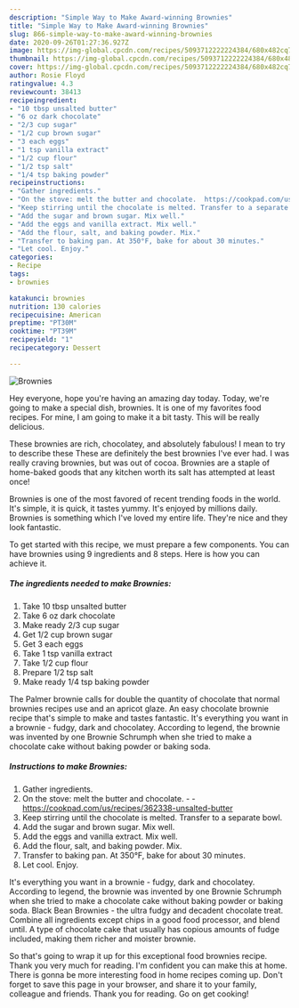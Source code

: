 ```yaml
---
description: "Simple Way to Make Award-winning Brownies"
title: "Simple Way to Make Award-winning Brownies"
slug: 866-simple-way-to-make-award-winning-brownies
date: 2020-09-26T01:27:36.927Z
image: https://img-global.cpcdn.com/recipes/5093712222224384/680x482cq70/brownies-recipe-main-photo.jpg
thumbnail: https://img-global.cpcdn.com/recipes/5093712222224384/680x482cq70/brownies-recipe-main-photo.jpg
cover: https://img-global.cpcdn.com/recipes/5093712222224384/680x482cq70/brownies-recipe-main-photo.jpg
author: Rosie Floyd
ratingvalue: 4.3
reviewcount: 38413
recipeingredient:
- "10 tbsp unsalted butter"
- "6 oz dark chocolate"
- "2/3 cup sugar"
- "1/2 cup brown sugar"
- "3 each eggs"
- "1 tsp vanilla extract"
- "1/2 cup flour"
- "1/2 tsp salt"
- "1/4 tsp baking powder"
recipeinstructions:
- "Gather ingredients."
- "On the stove: melt the butter and chocolate.  https://cookpad.com/us/recipes/362338-unsalted-butter"
- "Keep stirring until the chocolate is melted. Transfer to a separate bowl."
- "Add the sugar and brown sugar. Mix well."
- "Add the eggs and vanilla extract. Mix well."
- "Add the flour, salt, and baking powder. Mix."
- "Transfer to baking pan. At 350°F, bake for about 30 minutes."
- "Let cool. Enjoy."
categories:
- Recipe
tags:
- brownies

katakunci: brownies 
nutrition: 130 calories
recipecuisine: American
preptime: "PT30M"
cooktime: "PT39M"
recipeyield: "1"
recipecategory: Dessert

---
```



![Brownies](https://img-global.cpcdn.com/recipes/5093712222224384/680x482cq70/brownies-recipe-main-photo.jpg)

Hey everyone, hope you're having an amazing day today. Today, we're going to make a special dish, brownies. It is one of my favorites food recipes. For mine, I am going to make it a bit tasty. This will be really delicious.

These brownies are rich, chocolatey, and absolutely fabulous! I mean to try to describe these These are definitely the best brownies I&#39;ve ever had. I was really craving brownies, but was out of cocoa. Brownies are a staple of home-baked goods that any kitchen worth its salt has attempted at least once!

Brownies is one of the most favored of recent trending foods in the world. It's simple, it is quick, it tastes yummy. It's enjoyed by millions daily. Brownies is something which I've loved my entire life. They're nice and they look fantastic.


To get started with this recipe, we must prepare a few components. You can have brownies using 9 ingredients and 8 steps. Here is how you can achieve it.

<!--inarticleads1-->

##### The ingredients needed to make Brownies:

1. Take 10 tbsp unsalted butter
1. Take 6 oz dark chocolate
1. Make ready 2/3 cup sugar
1. Get 1/2 cup brown sugar
1. Get 3 each eggs
1. Take 1 tsp vanilla extract
1. Take 1/2 cup flour
1. Prepare 1/2 tsp salt
1. Make ready 1/4 tsp baking powder


The Palmer brownie calls for double the quantity of chocolate that normal brownies recipes use and an apricot glaze. An easy chocolate brownie recipe that&#39;s simple to make and tastes fantastic. It&#39;s everything you want in a brownie - fudgy, dark and chocolatey. According to legend, the brownie was invented by one Brownie Schrumph when she tried to make a chocolate cake without baking powder or baking soda. 

<!--inarticleads2-->

##### Instructions to make Brownies:

1. Gather ingredients.
1. On the stove: melt the butter and chocolate. -  - https://cookpad.com/us/recipes/362338-unsalted-butter
1. Keep stirring until the chocolate is melted. Transfer to a separate bowl.
1. Add the sugar and brown sugar. Mix well.
1. Add the eggs and vanilla extract. Mix well.
1. Add the flour, salt, and baking powder. Mix.
1. Transfer to baking pan. At 350°F, bake for about 30 minutes.
1. Let cool. Enjoy.


It&#39;s everything you want in a brownie - fudgy, dark and chocolatey. According to legend, the brownie was invented by one Brownie Schrumph when she tried to make a chocolate cake without baking powder or baking soda. Black Bean Brownies - the ultra fudgy and decadent chocolate treat. Combine all ingredients except chips in a good food processor, and blend until. A type of chocolate cake that usually has copious amounts of fudge included, making them richer and moister brownie. 

So that's going to wrap it up for this exceptional food brownies recipe. Thank you very much for reading. I'm confident you can make this at home. There is gonna be more interesting food in home recipes coming up. Don't forget to save this page in your browser, and share it to your family, colleague and friends. Thank you for reading. Go on get cooking!
